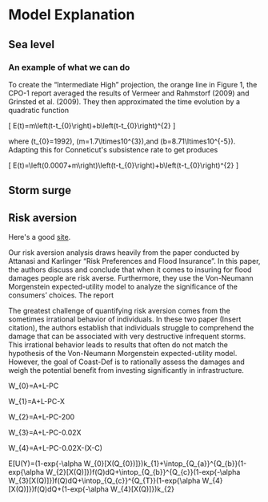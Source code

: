 # Model Explanation

## Sea level

### An example of what we can do

To create the “Intermediate High” projection, the orange line in Figure 1, the CPO-1 report averaged the results of Vermeer and Rahmstorf (2009) and Grinsted et al. (2009). They then approximated the time evolution by a quadratic function

\[ E(t)=m\left(t-t_{0}\right)+b\left(t-t_{0}\right)^{2} \]

where \(t_{0}=1992\), \(m=1.7\ltimes10^{3}\),and \(b=8.71\ltimes10^{-5}\). Adapting this for Conneticut's subsistence rate to get produces 

\[ E(t)=\left(0.0007+m\right)\left(t-t_{0}\right)+b\left(t-t_{0}\right)^{2} \]

## Storm surge

## Risk aversion

Here's a good [site](https://saylordotorg.github.io/text_introduction-to-economic-analysis/s14-04-risk-aversion.html).


Our risk aversion analysis draws heavily from the paper conducted by Attanasi and Karlinger “Risk Preferences and Flood Insurance”. In this paper, the authors discuss and conclude that when it comes to insuring for flood damages people are risk averse. Furthermore, they use the Von-Neumann Morgenstein expected-utility model to analyze the significance of the consumers’ choices.  The report 

The greatest challenge of quantifying risk aversion comes from the sometimes irrational behavior of individuals. In these two paper (Insert citation), the authors establish that individuals struggle to comprehend the damage that can be associated with very destructive infrequent storms. This irrational behavior leads to results that often do not match the hypothesis of the Von-Neumann Morgenstein expected-utility model. However, the goal of Coast-Def is to rationally assess the damages and weigh the potential benefit from investing significantly in infrastructure. 


W_{0}=A+L-PC

W_{1}=A+L-PC-X

W_{2}=A+L-PC-200

W_{3}=A+L-PC-0.02X

W_{4}=A+L-PC-0.02X-(X-C)

E[U(Y)=(1-exp\{-\alpha W_{0}[X(Q_{0})]\})k_{1}+\intop_{Q_{a}}^{Q_{b}}(1-exp\{\alpha W_{2}[X(Q)]\})f(Q)dQ+\intop_{Q_{b}}^{Q_{c}}(1-exp\{-\alpha W_{3}[X(Q)]\})f(Q)dQ+\intop_{Q_{c}}^{Q_{T}}(1-exp\{\alpha W_{4}[X(Q)]\})f(Q)dQ+(1-exp\{-\alpha W_{4}[X(Q)]\})k_{2}
